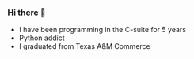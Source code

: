 ### Hi there 👋
- I have been programming in the C-suite for 5 years
- Python addict
- I graduated from Texas A&M Commerce
